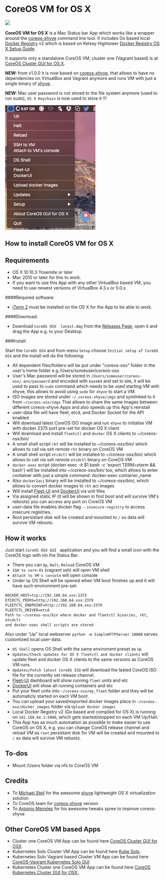 CoreOS VM for OS X 
========================
![](https://travis-ci.org/rimusz/coreos-osx.svg?branch=master)


**CoreOS VM for OS X** is a Mac Status bar App which works like a wrapper around the [coreos-xhyve](https://github.com/coreos/coreos-xhyve) command line tool. It includes Go based local [Docker Registry](https://github.com/docker/distribution) v2 which is based on Kelsey Hightower [Docker Registry OS X Setup Guide](https://github.com/kelseyhightower/docker-registry-osx-setup-guide).

It supports only a standalone CoreOS VM, cluster one (Vagrant based) is at [CoreOS Cluster GUI for OS X](https://github.com/rimusz/coreos-osx-gui-cluster).

**NEW:** from v1.0.0 it is now based on [coreos-xhyve](https://github.com/coreos/coreos-xhyve), that allows to have no dependencies on VirtualBox and Vagrant anymore and runs VM with just a single binary of [xhyve](https://github.com/mist64/xhyve).

**NEW:** Mac user password is not stored to the file system anymore (used to run sudo), `OS X Keychain` is now used to store it !!!

![CoreOS-OSX](coreos-osx-gui.png "CoreOS-OSX-GUI")


How to install CoreOS VM for OS X
----------

**Requirements**
 -----------
  - OS X 10.10.3 Yosemite or later 
  - Mac 2010 or later for this to work.
  - If you want to use this App with any other VirtualBox based VM, you need to use newest versions of VirtualBox 4.3.x or 5.0.x.

####Required software:
* [iTerm 2](http://www.iterm2.com/#/section/downloads) must be installed on the OS X for the App to be able to work.

####Download:
* Download `CoreOS OSX  latest.dmg` from the [Releases Page](https://github.com/rimusz/coreos-osx-gui/releases), open it and drag the App e.g. to your Desktop.

###Install:

Start the `CoreOS OSX` and from menu `Setup` choose `Initial setup of CoreOS OSX` 
and the install will do the following:


- All dependent files/folders will be put under "coreos-osx" folder in the user's home folder e.g /Users/someuser/coreos-osx
- User's Mac password will be stored in `/Users/someuser/coreos-osx/.env/password` and encoded with `base64` and set to `600`, it will be used to pass to `sudo` command which needs to be used starting VM with xhyve, this allows to avoid using `sudo` for `xhyve` to start a VM. 
- ISO images are stored under `~/.coreos-xhyve/imgs` and symlinked to it from `~/coreos-osx/imgs`
That allows to share the same images between different coreos-xhyve Apps and also speeds up this App's reinstall
- user-data file will have fleet, etcd, and Docker Socket for the API enabled
- Will download latest CoreOS ISO image and run `xhyve` to initialise VM with docker 2375 port pre-set for docker OS X client
- Will download and install `fleetctl` and `docker` OS X clients to ~/coreos-osx/bin/
- A small shell script `rkt` will be installed to ~/coreos-osx/bin/ which allows to call via ssh remote `rkt` binary on CoreOS VM
- A small shell script `etcdctl` will be installed to ~/coreos-osx/bin/ which allows to call via ssh remote `etcdctl` binary on CoreOS VM
- `docker-exec` script (docker exec -it $1 bash -c 'export TERM=xterm && bash') will be installed 
 into ~/coreos-osx/bin/ too, which allows to enter container with just a simple command:
 docker-exec container_name 
- Also `docker2aci` binary will be installed to ~/coreos-osx/bin/, which allows to convert docker images to `rkt` aci images
- Will install [Fleet-UI](http://fleetui.com) and [DockerUI](https://github.com/crosbymichael/dockerui) via unit files
- Via assigned static IP (it will be shown in first boot and will survive VM's reboots) you can access any port on CoreOS VM
- user-data file enables docker flag `--insecure-registry` to access insecure registries.
- Root persistant disk will be created and mounted to `/` so data will survive VM reboots. 


How it works
------------

Just start `CoreOS OSX GUI ` application and you will find a small icon with the CoreOS logo with `h`in the Status Bar.

* There you can `Up`, `Halt`, `Reload` CoreOS VM
* `SSH to core-01` (vagrant ssh) will open VM shell
* `Attach to VM's console` will open console
* Under `Up` OS Shell will be opened when VM boot finishes up and it will have such environment pre-set:

````
DOCKER_HOST=tcp://192.168.64.xxx:2375
ETCDCTL_PEERS=http://192.168.64.xxx:2379
FLEETCTL_ENDPOINT=http://192.168.64.xxx:2379
FLEETCTL_DRIVER=etcd
Path to ~/coreos-osx/bin where docker and fleetctl binaries, rkt, etcdclt 
and docker-exec shell scripts are stored
```` 
Also under 'Up" local webserver `python -m SimpleHTTPServer 18000` serves customized local user-data.

* `OS Shell` opens OS Shell with the same enviroment preset as `Up`
* `Updates/Check updates for OS X fleetctl and docker clients` will update fleet and docker OS X clients to the same versions as CoreOS VM runs.
* `Updates/Fetch latest CoreOS ISO` will download the lasted CoreOS ISO file for the currently set release channel. 
* [Fleet-UI](http://fleetui.com) dashboard will show running `fleet` units and etc
* [DockerUI](https://github.com/crosbymichael/dockerui) will show all running containers and etc
* Put your fleet units into `~/coreos-osx/my_fleet` folder and they will be automaticly started on each VM boot.
* You can upload your saved/exported docker images place in `~/coreos-osx/docker_images` folder via `Upload docker images`
* Local Docker Registry v2 (Go based and compiled for  OS X) is running on `192.168.64.1:5000`, which gets started/stopped on each VM Up/Halt.
* This App has as much automation as possible to make easier to use CoreOS on OS X, e.g. you can change CoreOS release channel and reload VM as `root` persistant disk for VM will be created and mounted to `/` so data will survive VM reboots.

To-dos
-----------
* Mount /Users folder via nfs to CoreOS VM

Credits
-----------
* To [Michael Steil](https://github.com/mist64) for the awesome [xhyve](https://github.com/mist64/xhyve) lightweight OS X virtualization solution
* To CoreOS team for [coreos-xhyve](https://github.com/coreos/coreos-xhyve) version
* To [Antonio Meireles](https://github.com/AntonioMeireles) for his awesome tweaks spree to improve coreos-xhyve

Other CoreOS VM based Apps
-----------
* Cluster one CoreOS VM App can be found here [CoreOS Cluster GUI for OSX](https://github.com/rimusz/coreos-osx-gui-cluster).
* Kubernetes Solo Cluster VM App can be found here [Kube Solo](https://github.com/rimusz/kube-solo-osx).
* Kubernetes Solo Vagrant based Cluster VM App can be found here [CoreOS-Vagrant Kubernetes Solo GUI](https://github.com/rimusz/coreos-osx-gui-kubernetes-solo)
* Kubernetes Cluster one CoreOS VM App can be found here [CoreOS Kubernetes Cluster GUI for OSX ](https://github.com/rimusz/coreos-osx-gui-kubernetes-cluster).
